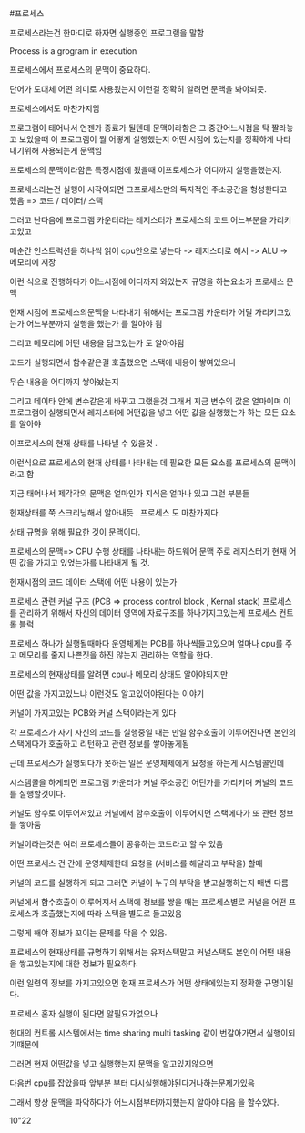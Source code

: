#프로세스

프로세스라는건 한마디로 하자면 실행중인 프로그램을 말함

Process is a grogram in execution

프로세스에서 프로세스의 문맥이 중요하다.

단어가 도대체 어떤 의미로 사용됬는지 이런걸 정확히 알려면 문맥을 봐야되듯.

프로세스에서도 마찬가지임

프로그램이 태어나서 언젠가 종료가 될텐데 문맥이라함은 그 중간어느시점을 탁 짤라놓고 보았을때 이 프로그램이 뭘 어떻게 실행했는지 어떤 시점에 있는지를 정확하게 나타내기위해 사용되는게 문맥임

프로세스의 문맥이라함은 특정시점에 됬을때 이프로세스가 어디까지 실행을했는지.

프로세스라는건 실행이 시작이되면 그프로세스만의 독자적인 주소공간을 형성한다고 했음
=> 코드 / 데이터/ 스택

그러고 난다음에 프로그램 카운터라는 레지스터가 프로세스의 코드 어느부분을 가리키고있고

매순간 인스트럭션을 하나씩 읽어 cpu안으로 넣는다 -> 레지스터로 해서 -> ALU -> 메모리에 저장

이런 식으로 진행하다가 어느시점에 어디까지 와있는지 규명을 하는요소가 프로세스 문맥

현재 시점에 프로세스의문맥을 나타내기 위해서는 프로그램 카운터가 어딜 가리키고있는가 어느부분까지 실행을 했는가 를 알아야 됨

그리고 메모리에 어떤 내용을 담고있는가 도 알아야됨

코드가 실행되면서 함수같은걸 호출했으면 스택에 내용이 쌓여있으니

무슨 내용을 어디까지 쌓아놨는지

그리고 데이타 안에 변수같은게 바뀌고 그랬을것 그래서 지금 변수의 값은 얼마이며 이 프로그램이 실행되면서 레지스터에 어떤값을 넣고 어떤 값을 실행했는가 하는 모든 요소를 알아야

이프로세스의 현재 상태를 나타낼 수 있을것 .

이런식으로 프로세스의 현재 상태를 나타내는 데 필요한 모든 요소를 프로세스의 문맥이라고 함

지금 태어나서 제각각의 문맥은 얼마인가 지식은 얼마나 있고 그런 부분들

현재상태를 쭉 스크리닝해서 알아내듯 . 프로세스 도 마찬가지다.

상태 규명을 위해 필요한 것이 문맥이다.

프로세스의 문맥=>
CPU 수행 상태를 나타내는 하드웨어 문맥
주로 레지스터가 현재 어떤 값을 가지고 있었는가를 나타내게 될 것.

현재시점의 코드 데이터 스택에 어떤 내용이 있는가

프로세스 관련 커널 구조 (PCB => process control block , Kernal stack)
프로세스를 관리하기 위해서 자신의 데이터 영역에 자료구조를 하나가지고있는게 프로세스 컨트롤 블럭

프로세스 하나가 실행될때마다 운영체제는 PCB를 하나씩들고있으며 얼마나 cpu를 주고 메모리를 줄지 나쁜짓을 하진 않는지 관리하는 역할을 한다.

프로세스의 현재상태를 알려면 cpu나 메모리 상태도 알아야되지만

어떤 값을 가지고있느냐 이런것도 알고있어야된다는 이야기

커널이 가지고있는 PCB와 커널 스택이라는게 있다

각 프로세스가 자기 자신의 코드를 실행중일 때는 만일 함수호출이 이루어진다면 본인의 스택에다가 호출하고 리턴하고 관련 정보를 쌓아놓게됨

근데 프로세스가 실행되다가 못하는 일은 운영체제에게 요청을 하는게 시스템콜인데

시스템콜을 하게되면 프로그램 카운터가 커널 주소공간 어딘가를 가리키며 커널의 코드를 실행할것이다.

커널도 함수로 이루어져있고 커널에서 함수호출이 이루어지면 스택에다가 또 관련 정보를 쌓아둠

커널이라는것은 여러 프로세스들이 공유하는 코드라고 할 수 있음

어떤 프로세스 건 간에 운영체제한테 요청을 (서비스를 해달라고 부탁을) 할때

커널의 코드를 실행하게 되고 그러면 커널이 누구의 부탁을 받고실행하는지 매번 다름

커널에서 함수호출이 이루어져서 스택에 정보를 쌓을 때는 프로세스별로 커널을 어떤 프로세스가 호출했는지에 따라 스택을 별도로 들고있음

그렇게 해야 정보가 꼬이는 문제를 막을 수 있음.

프로세스의 현재상태를 규명하기 위해서는 유저스택말고 커널스택도 본인이 어떤 내용을 쌓고있는지에 대한 정보가 필요하다.

이런 일련의 정보를 가지고있으면 현재 프로세스가 어떤 상태에있는지 정확한 규명이된다.

프로세스 혼자 실행이 된다면 알필요가없으나

현대의 컨트롤 시스템에서는 time sharing multi tasking 같이 번갈아가면서 실행이되기떄문에

그러면 현재 어떤값을 넣고 실행했는지 문맥을 알고있지않으면

다음번 cpu를 잡았을때 앞부분 부터 다시실행해야된다거나하는문제가있음

그래서 항상 문맥을 파악하다가 어느시점부터까지했는지 알아야 다음 을 할수있다.

10"22
